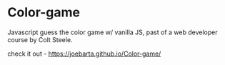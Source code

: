 # Color-game
Javascript guess the color game w/ vanilla JS, past of a web developer course by Colt Steele.

check it out - https://joebarta.github.io/Color-game/
